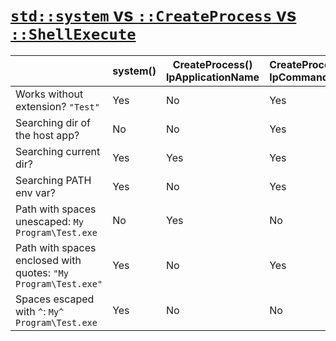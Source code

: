
# [`std::system` vs `::CreateProcess` vs `::ShellExecute`](https://asawicki.info/news_1767_launching_process_programmatically_system_vs_createprocess_vs_shellexecute)

|     | system() | CreateProcess()  <br>lpApplicationName | CreateProcess()  <br>lpCommandLine | ShellExecuteEx() |
| --- | --- | --- | --- | --- |
| Works without extension? `"Test"` | Yes | No  | Yes | Yes |
| Searching dir of the host app? | No  | No  | Yes | No  |
| Searching current dir? | Yes | Yes | Yes | Yes |
| Searching PATH env var? | Yes | No  | Yes | Yes |
| Path with spaces unescaped: `My Program\Test.exe` | No  | Yes | No  | Yes |
| Path with spaces enclosed with quotes: `"My Program\Test.exe"` | Yes | No  | Yes | Yes |
| Spaces escaped with `^`: `My^ Program\Test.exe` | Yes | No  | No  | No  |

